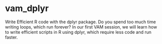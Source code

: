 # vam_dplyr
Write Efficient R code with the dplyr package. Do you spend too much time writing loops, which run forever? In our first VAM session, we will learn how to write efficient scripts in R using dplyr, which require less code and run faster.
